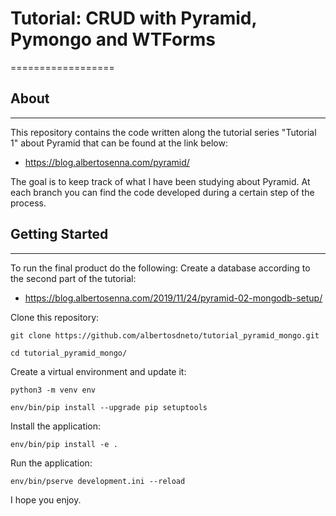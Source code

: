 # Tutorial: CRUD with Pyramid, Pymongo and WTForms
==================

## About
---------------
This repository contains the code written along the tutorial series "Tutorial 1" about Pyramid that can be found at the link below:
- <https://blog.albertosenna.com/pyramid/>

The goal is to keep track of what I have been studying about Pyramid.
At each branch you can find the code developed during a certain step of the process.

## Getting Started
---------------
To run the final product do the following:
Create a database according to the second part of the tutorial:
- <https://blog.albertosenna.com/2019/11/24/pyramid-02-mongodb-setup/>

Clone this repository:
```
git clone https://github.com/albertosdneto/tutorial_pyramid_mongo.git

cd tutorial_pyramid_mongo/
```

Create a virtual environment and update it:
```
python3 -m venv env

env/bin/pip install --upgrade pip setuptools
```
Install the application:
```
env/bin/pip install -e .
```
Run the application:
```
env/bin/pserve development.ini --reload
```

I hope you enjoy.